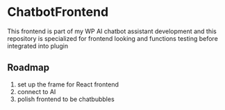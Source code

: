 # ChatbotFrontend

This frontend is part of my WP AI chatbot assistant development and this repository is specialized for frontend looking and functions testing before integrated into plugin

## Roadmap
  1. set up the frame for React frontend
  2. connect to AI
  3. polish frontend to be chatbubbles